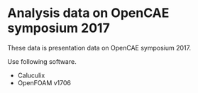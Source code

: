# Analysis data on OpenCAE symposium 2017

These data is presentation data on OpenCAE symposium 2017.

Use following software.

- Caluculix
- OpenFOAM v1706
